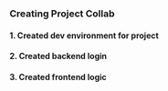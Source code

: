 ### Creating Project Collab
#### 1. Created dev environment for project
#### 2. Created backend login
#### 3. Created frontend logic